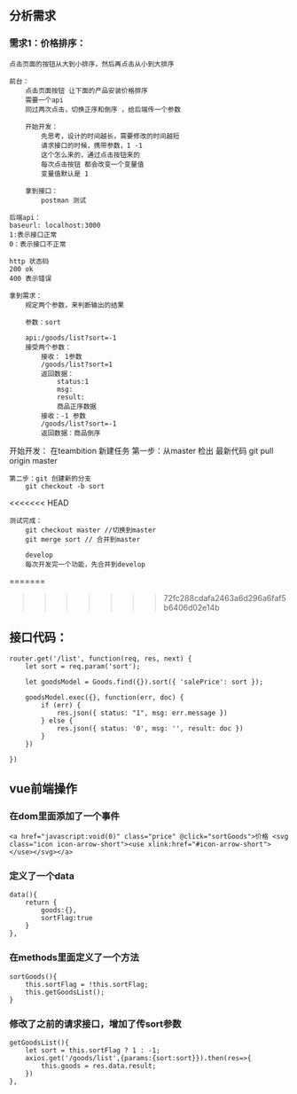 
## 分析需求

###  需求1：价格排序：
    点击页面的按钮从大到小排序，然后再点击从小到大排序

    前台：
        点击页面按钮 让下面的产品安装价格排序
        需要一个api
        同过两次点击，切换正序和倒序 ，给后端传一个参数

        开始开发：
            先思考，设计的时间越长，需要修改的时间越短
            请求接口的时候，携带参数，1 -1
            这个怎么来的，通过点击按钮来的
            每次点击按钮 都会改变一个变量值
            变量值默认是 1

        拿到接口：
            postman 测试

    后端api：
    baseurl: localhost:3000
    1:表示接口正常
    0：表示接口不正常

    http 状态码 
    200 ok
    400 表示错误

    拿到需求：
        规定两个参数，来判断输出的结果

        参数：sort

        api:/goods/list?sort=-1 
        接受两个参数：
            接收： 1参数
            /goods/list?sort=1   
            返回数据：
                status:1
                msg:
                result:
                商品正序数据
            接收：-1 参数
            /goods/list?sort=-1   
            返回数据：商品倒序

开始开发：
    在teambition 新建任务
    第一步：从master 检出 最新代码
        git pull origin master

    第二步：git 创建新的分支
        git checkout -b sort
<<<<<<< HEAD

    测试完成：
        git checkout master //切换到master
        git merge sort // 合并到master

        develop 
        每次开发完一个功能，先合并到develop
        
=======
>>>>>>> 72fc288cdafa2463a6d296a6faf5b6406d02e14b
     

## 接口代码：
```
router.get('/list', function(req, res, next) {
    let sort = req.param('sort');

    let goodsModel = Goods.find({}).sort({ 'salePrice': sort });

    goodsModel.exec({}, function(err, doc) {
        if (err) {
            res.json({ status: "1", msg: err.message })
        } else {
            res.json({ status: '0', msg: '', result: doc })
        }
    })

})
```

## vue前端操作


### 在dom里面添加了一个事件

```
<a href="javascript:void(0)" class="price" @click="sortGoods">价格 <svg class="icon icon-arrow-short"><use xlink:href="#icon-arrow-short"></use></svg></a>
```

### 定义了一个data

```
data(){
    return {
        goods:{},
        sortFlag:true
    }
},

```

### 在methods里面定义了一个方法

```
sortGoods(){
    this.sortFlag = !this.sortFlag;
    this.getGoodsList();
}
```

### 修改了之前的请求接口，增加了传sort参数
```
getGoodsList(){
    let sort = this.sortFlag ? 1 : -1;
    axios.get('/goods/list',{params:{sort:sort}}).then(res=>{
        this.goods = res.data.result;
    })
},
```